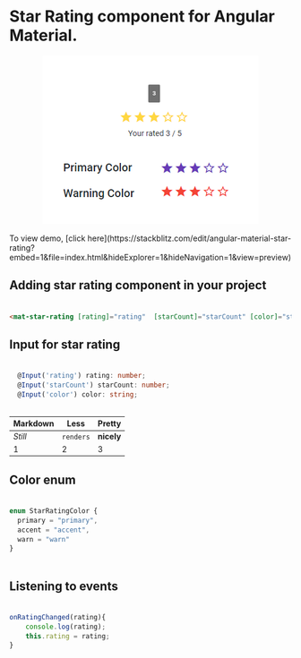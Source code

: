 # Star Rating component for Angular Material.
<p align="center">
    <img  alt="Star Rating" src="img/starRating.png" class="img-responsive">
</p>
To view demo, [click here](https://stackblitz.com/edit/angular-material-star-rating?embed=1&file=index.html&hideExplorer=1&hideNavigation=1&view=preview)


## Adding star rating component in your project

```html

<mat-star-rating [rating]="rating"  [starCount]="starCount" [color]="starColor" (ratingUpdated)="onRatingChanged($event)"></mat-star-rating>

```
## Input for star rating

```typescript

  @Input('rating') rating: number;
  @Input('starCount') starCount: number;
  @Input('color') color: string;
  
```  

Markdown | Less | Pretty
--- | --- | ---
*Still* | `renders` | **nicely**
1 | 2 | 3

## Color enum
```typescript

enum StarRatingColor {
  primary = "primary",
  accent = "accent",
  warn = "warn"
}
  
```

## Listening to events
```typescript

onRatingChanged(rating){
	console.log(rating);
	this.rating = rating;
}
  
```
